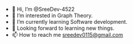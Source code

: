 - 👋 Hi, I’m @SreeDev-4522
- 👀 I’m interested in Graph Theory.
- 🌱 I’m currently learning Software development.
- 💞️ Looking forward to learning new things.
- 📫 How to reach me sreedev0115@gmail.com

<!---
SreeDev-4522/SreeDev-4522 is a ✨ special ✨ repository because its `README.md` (this file) appears on your GitHub profile.
You can click the Preview link to take a look at your changes.
--->
